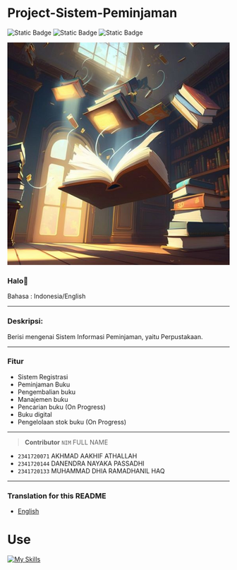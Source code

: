 
# Project-Sistem-Peminjaman 

![Static Badge](https://img.shields.io/badge/Type-Sistem%20Informasi-13e600) ![Static Badge](https://img.shields.io/badge/-Assignment-red) ![Static Badge](https://img.shields.io/badge/Total%20Team-3%20Human-4a92f0)

<img src="buku.jpg">

### Halo👋

Bahasa : Indonesia/English

---

### Deskripsi:
Berisi mengenai Sistem Informasi Peminjaman, yaitu Perpustakaan.

---

### Fitur
- Sistem Registrasi
- Peminjaman Buku
- Pengembalian buku
- Manajemen buku
- Pencarian buku (On Progress)
- Buku digital
- Pengelolaan stok buku (On Progress)

---


> __Contributor__ 
> `NIM` FULL NAME
- `2341720071` AKHMAD AAKHIF ATHALLAH 
- `2341720144` DANENDRA NAYAKA PASSADHI
- `2341720133` MUHAMMAD DHIA RAMADHANIL HAQ
---



### Translation for this README
- [English](./README.en.md)


# Use
[![My Skills](https://skillicons.dev/icons?i=java,vscode,git,figma)]()
